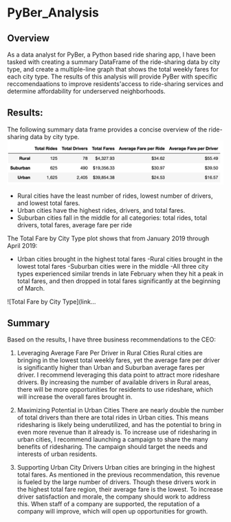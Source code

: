 # PyBer_Analysis

## Overview 

As a data analyst for PyBer, a Python based ride sharing app, I have been tasked with creating a summary DataFrame of the ride-sharing data by city type, and create a multiple-line graph that shows the total weekly fares for each city type. The results of this analysis will provide PyBer with specific reccomendaations to improve residents'access to ride-sharing services and determine affordability for underserved neighborhoods.  

## Results: 

The following summary data frame provides a concise overview of the ride-sharing data by city type. 
![summary_df](https://github.com/MichaelaAnastasiaAustin/PyBer_Analysis/blob/main/PyBer_Summary_df.png)

- Rural cities have the least number of rides, lowest number of drivers, and lowest total fares.
-  Urban cities have the highest rides, drivers, and total fares. 
-  Suburban cities fall in the middle for all categories: total rides, total drivers, total fares, average fare per ride 


The Total Fare by City Type plot shows that  from January 2019 through April 2019:
- Urban cities brought in the highest total fares 
-Rural cities brought in the lowest total fares 
-Suburban cities were in the middle
-All three city types experienced similar trends in late February when they hit a peak in total fares, and then dropped in total fares significantly at the beginning of March.  


![Total Fare by City Type](link...

## Summary
	
Based on the results, I have three business recommendations to the CEO:
1) Leveraging Average Fare Per Driver in Rural Cities
Rural cities are bringing in the lowest total weekly fares, yet the average fare per driver is significantly higher than Urban and Suburban average fares per driver. I recommend leveraging this data point to attract more rideshare drivers. By increasing the number of available drivers in Rural areas, there will be more opportunities for residents to use rideshare, which will increase the overall fares brought in.

2) Maximizing Potential in Urban Cities
There are nearly double the number of total drivers than there are total rides  in Urban cities. This means ridesharing is likely being  underutilized, and has the potential to bring in even more revenue than it already is. To increase use of ridesharing in urban cities, I recommend launching a campaign to share the many benefits of ridesharing. The campaign should target the needs and interests of urban residents. 

3) Supporting Urban City Drivers
Urban cities are bringing in the highest total fares. As mentioned in the previous recommendation, this revenue is fueled by the large number of drivers. Though these drivers work in the highest total fare region, their average fare is the lowest. To increase driver satisfaction and morale, the company should work to address this. When staff of a company are supported, the reputation of a company will improve, which will open up opportunities for growth.

